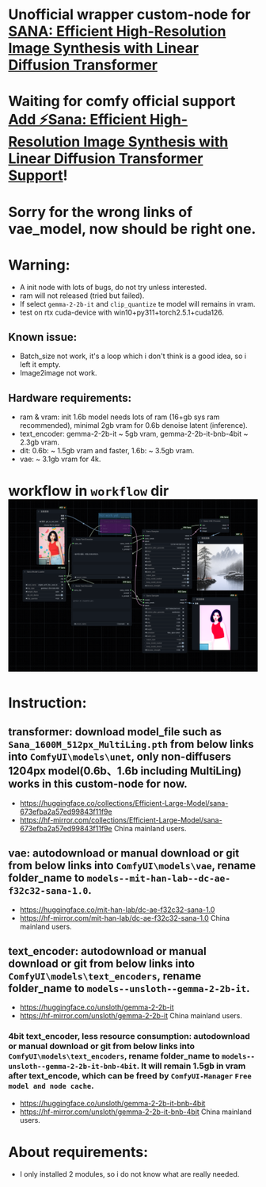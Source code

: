 # Unofficial wrapper custom-node for [SANA: Efficient High-Resolution Image Synthesis with Linear Diffusion Transformer](https://github.com/NVlabs/Sana)
# Waiting for comfy official support [Add ⚡️Sana: Efficient High-Resolution Image Synthesis with Linear Diffusion Transformer Support](https://github.com/comfyanonymous/ComfyUI/issues/5785)!
# Sorry for the wrong links of vae_model, now should be right one.
# Warning: 
- A init node with lots of bugs, do not try unless interested.
- ram will not released (tried but failed).
- If select `gemma-2-2b-it` and `clip_quantize` te model will remains in vram.
- test on rtx cuda-device with win10+py311+torch2.5.1+cuda126.
## Known issue:
- Batch_size not work, it's a loop which i don't think is a good idea, so i left it empty.
- Image2image not work.
## Hardware requirements:
- ram & vram: init 1.6b model needs lots of ram (16+gb sys ram recommended), minimal 2gb vram for 0.6b denoise latent (inference).
- text_encoder: gemma-2-2b-it ~ 5gb vram, gemma-2-2b-it-bnb-4bit ~ 2.3gb vram.
- dit: 0.6b: ~ 1.5gb vram and faster, 1.6b: ~ 3.5gb vram.
- vae: ~ 3.1gb vram for 4k.
# workflow in `workflow` dir ![](./workflow/Img_Gen-Sana-wf.png)

# Instruction:
## transformer: download model_file such as `Sana_1600M_512px_MultiLing.pth` from below links into `ComfyUI\models\unet`, only non-diffusers 1204px model(0.6b、1.6b including MultiLing) works in this custom-node for now.
- https://huggingface.co/collections/Efficient-Large-Model/sana-673efba2a57ed99843f11f9e
- https://hf-mirror.com/collections/Efficient-Large-Model/sana-673efba2a57ed99843f11f9e China mainland users.
## vae: autodownload or manual download or git from below links into `ComfyUI\models\vae`, rename folder_name to `models--mit-han-lab--dc-ae-f32c32-sana-1.0`.
- https://huggingface.co/mit-han-lab/dc-ae-f32c32-sana-1.0
- https://hf-mirror.com/mit-han-lab/dc-ae-f32c32-sana-1.0 China mainland users.
## text_encoder: autodownload or manual download or git from below links into `ComfyUI\models\text_encoders`, rename folder_name to `models--unsloth--gemma-2-2b-it`.
- https://huggingface.co/unsloth/gemma-2-2b-it
- https://hf-mirror.com/unsloth/gemma-2-2b-it China mainland users.
### 4bit text_encoder, less resource consumption: autodownload or manual download or git from below links into `ComfyUI\models\text_encoders`, rename folder_name to `models--unsloth--gemma-2-2b-it-bnb-4bit`. It will remain 1.5gb in vram after text_encode, which can be freed by `ComfyUI-Manager` `Free model and node cache`.
- https://huggingface.co/unsloth/gemma-2-2b-it-bnb-4bit
- https://hf-mirror.com/unsloth/gemma-2-2b-it-bnb-4bit China mainland users.
# About requirements:
- I only installed 2 modules, so i do not know what are really needed.